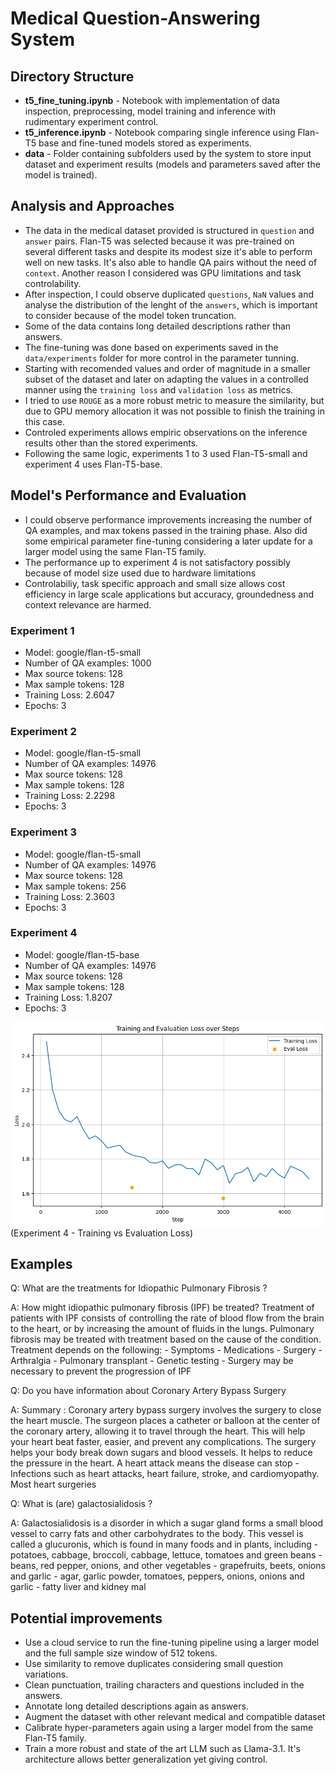 # Medical Question-Answering System

## Directory Structure

- **t5_fine_tuning.ipynb** - Notebook with implementation of data inspection, preprocessing, model training and inference with rudimentary experiment control.
- **t5_inference.ipynb** - Notebook comparing single inference using Flan-T5 base and fine-tuned models stored as experiments.
- **data** - Folder containing subfolders used by the system to store input dataset and experiment results (models and parameters saved after the model is trained).

## Analysis and Approaches

- The data in the medical dataset provided is structured in `question` and `answer` pairs. Flan-T5 was selected because it was pre-trained on several different tasks and despite its modest size it's able to perform well on new tasks. It's also able to handle QA pairs without the need of `context`. Another reason I considered was GPU limitations and task controlability.
- After inspection, I could observe duplicated `questions`, `NaN` values and analyse the distribution of the lenght of the `answers`, which is important to consider because of the model token truncation.
- Some of the data contains long detailed descriptions rather than answers.
- The fine-tuning was done based on experiments saved in the `data/experiments` folder for more control in the parameter tunning.
- Starting with recomended values and order of magnitude in a smaller subset of the dataset and later on adapting the values in a controlled manner using the `training loss` and `validation loss` as metrics.
- I tried to use `ROUGE` as a more robust metric to measure the similarity, but due to GPU memory allocation it was not possible to finish the training in this case.
- Controled experiments allows empiric observations on the inference results other than the stored experiments.
- Following the same logic, experiments 1 to 3 used Flan-T5-small and experiment 4 uses Flan-T5-base.

## Model's Performance and Evaluation

- I could observe performance improvements increasing the number of QA examples, and max tokens passed in the training phase. Also did some empirical parameter fine-tuning considering a later update for a larger model using the same Flan-T5 family.
- The performance up to experiment 4 is not satisfactory possibly because of model size used due to hardware limitations
- Controlabiliy, task specific approach and small size allows cost efficiency in large scale applications but accuracy, groundedness and context relevance are harmed.

### Experiment 1
 - Model: google/flan-t5-small
 - Number of QA examples: 1000
 - Max source tokens: 128
 - Max sample tokens: 128
 - Training Loss: 2.6047
 - Epochs: 3

### Experiment 2
 - Model: google/flan-t5-small
 - Number of QA examples: 14976
 - Max source tokens: 128
 - Max sample tokens: 128
 - Training Loss: 2.2298
 - Epochs: 3

### Experiment 3
 - Model: google/flan-t5-small
 - Number of QA examples: 14976
 - Max source tokens: 128
 - Max sample tokens: 256
 - Training Loss: 2.3603
 - Epochs: 3

### Experiment 4
 - Model: google/flan-t5-base
 - Number of QA examples: 14976
 - Max source tokens: 128
 - Max sample tokens: 128
 - Training Loss: 1.8207
 - Epochs: 3

<img src="https://github.com/fhsilveira/medical-qa-system/blob/main/experiment_4_plot_loss.png?raw=true">(Experiment 4 - Training vs Evaluation Loss)

## Examples

Q: What are the treatments for Idiopathic Pulmonary Fibrosis ?

A: How might idiopathic pulmonary fibrosis (IPF) be treated? Treatment of patients with IPF consists of controlling the rate of blood flow from the brain to the heart, or by increasing the amount of fluids in the lungs. Pulmonary fibrosis may be treated with treatment based on the cause of the condition. Treatment depends on the following: - Symptoms - Medications - Surgery - Arthralgia - Pulmonary transplant - Genetic testing - Surgery may be necessary to prevent the progression of IPF

Q: Do you have information about Coronary Artery Bypass Surgery

A: Summary : Coronary artery bypass surgery involves the surgery to close the heart muscle. The surgeon places a catheter or balloon at the center of the coronary artery, allowing it to travel through the heart. This will help your heart beat faster, easier, and prevent any complications. The surgery helps your body break down sugars and blood vessels. It helps to reduce the pressure in the heart. A heart attack means the disease can stop - Infections such as heart attacks, heart failure, stroke, and cardiomyopathy. Most heart surgeries 

Q: What is (are) galactosialidosis ?

A: Galactosialidosis is a disorder in which a sugar gland forms a small blood vessel to carry fats and other carbohydrates to the body. This vessel is called a glucuronis, which is found in many foods and in plants, including - potatoes, cabbage, broccoli, cabbage, lettuce, tomatoes and green beans - beans, red pepper, onions, and other vegetables - grapefruits, beets, onions and garlic - agar, garlic powder, tomatoes, peppers, onions, onions and garlic - fatty liver and kidney mal

## Potential improvements
 - Use a cloud service to run the fine-tuning pipeline using a larger model and the full sample size window of 512 tokens.
 - Use similarity to remove duplicates considering small question variations.
 - Clean punctuation, trailing characters and questions included in the answers.
 - Annotate long detailed descriptions again as answers.
 - Augment the dataset with other relevant medical and compatible dataset
 - Calibrate hyper-parameters again using a larger model from the same Flan-T5 family.
 - Train a more robust and state of the art LLM such as Llama-3.1. It's architecture allows better generalization yet giving control.
